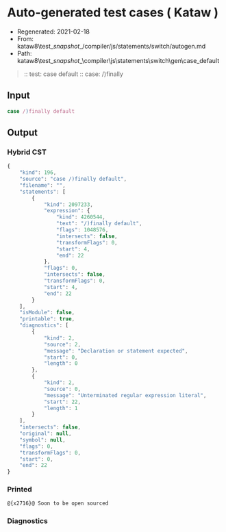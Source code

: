 # Auto-generated test cases ( Kataw )
- Regenerated: 2021-02-18
- From: kataw8\test\__snapshot__/compiler/js/statements/switch/autogen.md
- Path: kataw8\test\__snapshot__\compiler\js\statements\switch\gen\case_default
> :: test: case default
> :: case: /)finally
## Input

`````js
case /)finally default
`````

## Output

### Hybrid CST


```javascript
{
    "kind": 196,
    "source": "case /)finally default",
    "filename": "",
    "statements": [
        {
            "kind": 2097233,
            "expression": {
                "kind": 4260544,
                "text": "/)finally default",
                "flags": 1048576,
                "intersects": false,
                "transformFlags": 0,
                "start": 4,
                "end": 22
            },
            "flags": 0,
            "intersects": false,
            "transformFlags": 0,
            "start": 4,
            "end": 22
        }
    ],
    "isModule": false,
    "printable": true,
    "diagnostics": [
        {
            "kind": 2,
            "source": 2,
            "message": "Declaration or statement expected",
            "start": 0,
            "length": 0
        },
        {
            "kind": 2,
            "source": 0,
            "message": "Unterminated regular expression literal",
            "start": 22,
            "length": 1
        }
    ],
    "intersects": false,
    "original": null,
    "symbol": null,
    "flags": 0,
    "transformFlags": 0,
    "start": 0,
    "end": 22
}
```

  
### Printed


```javascript
@{x2716}@ Soon to be open sourced
```

  
### Diagnostics


```javascript

```

